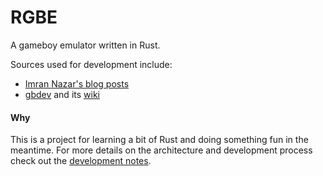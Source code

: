 # RGBE
A gameboy emulator written in Rust.

Sources used for development include:
- [Imran Nazar's blog posts](http://imrannazar.com/GameBoy-Emulation-in-JavaScript:-The-CPU)
- [gbdev](http://gbdev.gg8.se/) and its [wiki](http://gbdev.gg8.se/wiki/articles/Main_Page)

#### Why

This is a project for learning a bit of Rust and doing something fun in the meantime.
For more details on the architecture and development process check out the [development notes](./notes.md).
